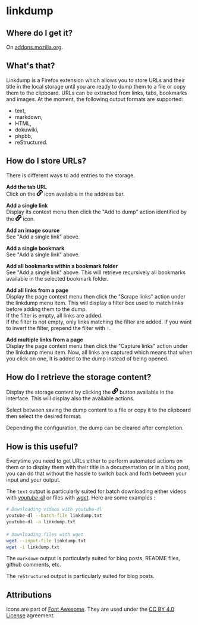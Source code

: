 # linkdump

## Where do I get it?

On [addons.mozilla.org](https://addons.mozilla.org/firefox/addon/linkdump).

## What's that?

Linkdump is a Firefox extension which allows you to store URLs and their title in the local storage until you are ready to dump them to a file or copy them to the clipboard.
URLs can be extracted from links, tabs, bookmarks and images.
At the moment, the following output formats are supported:
- text,
- markdown,
- HTML,
- dokuwiki,
- phpbb,
- reStructured.

## How do I store URLs?

There is different ways to add entries to the storage.

**Add the tab URL**  
Click on the ![Linkdump icon](icons/linkdump-16.png) icon available in the address bar.

**Add a single link**  
Display its context menu then click the "Add to dump" action identified by the ![Linkdump icon](icons/linkdump-16.png) icon.

**Add an image source**  
See "Add a single link" above.

**Add a single bookmark**  
See "Add a single link" above.

**Add all bookmarks within a bookmark folder**  
See "Add a single link" above.
This will retrieve recursively all bookmarks available in the selected bookmark folder.

**Add all links from a page**  
Display the page context menu then click the "Scrape links" action under the linkdump menu item. This will display a filter box used to match links before adding them to the dump.  
If the filter is empty, all links are added.  
If the filter is not empty, only links matching the filter are added.
If you want to invert the filter, prepend the filter with `!`.

**Add multiple links from a page**  
Display the page context menu then click the "Capture links" action under the linkdump menu item. Now, all links are captured which means that when you click on one, it is added to the dump instead of being opened.  

## How do I retrieve the storage content?

Display the storage content by clicking the ![Linkdump icon](icons/linkdump-16.png) button available in the interface.
This will display also the available actions.

Select between saving the dump content to a file or copy it to the clipboard then select the desired format.

Depending the configuration, the dump can be cleared after completion.

## How is this useful?

Everytime you need to get URLs either to perform automated actions on them or to display them with their title in a documentation or in a blog post, you can do that without the hassle to switch back and forth between your input and your output.

The `text` output is particularly suited for batch downloading either videos with *[youtube-dl](https://rg3.github.io/youtube-dl/)* or files with *[wget](https://www.gnu.org/software/wget/)*.
Here are some examples :
```bash
# Downloading videos with youtube-dl
youtube-dl --batch-file linkdump.txt
youtube-dl -a linkdump.txt

# Downloading files with wget
wget --input-file linkdump.txt
wget -i linkdump.txt
```

The `markdown` output is particularly suited for blog posts, README files, github comments, etc.

The `reStructured` output is particularly suited for blog posts.

## Attributions

Icons are part of [Font Awesome](https://fontawesome.com/). They are used under the [CC BY 4.0 License](https://creativecommons.org/licenses/by/4.0/) agreement.  

